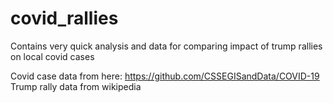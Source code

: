 # covid_rallies
Contains very quick analysis and data for comparing impact of trump rallies on local covid cases

Covid case data from here: https://github.com/CSSEGISandData/COVID-19
Trump rally data from wikipedia
